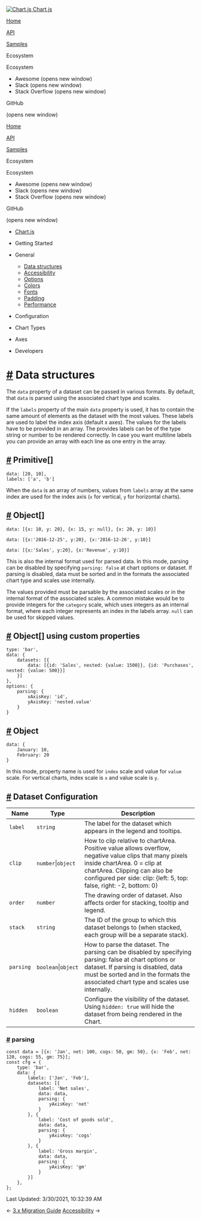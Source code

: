 <a href="/docs/3.0.0/" class="home-link router-link-active"><img src="/docs/3.0.0/favicon.ico" alt="Chart.js" class="logo" /> <span class="site-name can-hide">Chart.js</span></a>

<a href="/docs/3.0.0/" class="nav-link">Home</a>

<a href="/docs/3.0.0/api/" class="nav-link">API</a>

<a href="/docs/3.0.0/samples/" class="nav-link">Samples</a>

<span class="title">Ecosystem</span> <span class="arrow down"></span>

<span class="title">Ecosystem</span> <span class="arrow right"></span>

-   Awesome
    <span class="sr-only">(opens new window)</span>
-   Slack
    <span class="sr-only">(opens new window)</span>
-   Stack Overflow
    <span class="sr-only">(opens new window)</span>

GitHub

<span class="sr-only">(opens new window)</span>

<a href="/docs/3.0.0/" class="nav-link">Home</a>

<a href="/docs/3.0.0/api/" class="nav-link">API</a>

<a href="/docs/3.0.0/samples/" class="nav-link">Samples</a>

<span class="title">Ecosystem</span> <span class="arrow down"></span>

<span class="title">Ecosystem</span> <span class="arrow right"></span>

-   Awesome
    <span class="sr-only">(opens new window)</span>
-   Slack
    <span class="sr-only">(opens new window)</span>
-   Stack Overflow
    <span class="sr-only">(opens new window)</span>

GitHub

<span class="sr-only">(opens new window)</span>

-   <a href="/docs/3.0.0/" class="sidebar-link">Chart.js</a>
-   Getting Started <span class="arrow right"></span>

-   General <span class="arrow down"></span>

    -   <a href="/docs/3.0.0/general/data-structures.html" class="active sidebar-link">Data structures</a>
    -   <a href="/docs/3.0.0/general/accessibility.html" class="sidebar-link">Accessibility</a>
    -   <a href="/docs/3.0.0/general/options.html" class="sidebar-link">Options</a>
    -   <a href="/docs/3.0.0/general/colors.html" class="sidebar-link">Colors</a>
    -   <a href="/docs/3.0.0/general/fonts.html" class="sidebar-link">Fonts</a>
    -   <a href="/docs/3.0.0/general/padding.html" class="sidebar-link">Padding</a>
    -   <a href="/docs/3.0.0/general/performance.html" class="sidebar-link">Performance</a>

-   Configuration <span class="arrow right"></span>

-   Chart Types <span class="arrow right"></span>

-   Axes <span class="arrow right"></span>

-   Developers <span class="arrow right"></span>

<a href="#data-structures" class="header-anchor">#</a> Data structures
======================================================================

The `data` property of a dataset can be passed in various formats. By default, that `data` is parsed using the associated chart type and scales.

If the `labels` property of the main `data` property is used, it has to contain the same amount of elements as the dataset with the most values. These labels are used to label the index axis (default x axes). The values for the labels have to be provided in an array. The provides labels can be of the type string or number to be rendered correctly. In case you want multiline labels you can provide an array with each line as one entry in the array.

<a href="#primitive" class="header-anchor">#</a> Primitive\[\]
--------------------------------------------------------------

    data: [20, 10],
    labels: ['a', 'b']

When the `data` is an array of numbers, values from `labels` array at the same index are used for the index axis (`x` for vertical, `y` for horizontal charts).

<a href="#object" class="header-anchor">#</a> Object\[\]
--------------------------------------------------------

    data: [{x: 10, y: 20}, {x: 15, y: null}, {x: 20, y: 10}]

    data: [{x:'2016-12-25', y:20}, {x:'2016-12-26', y:10}]

    data: [{x:'Sales', y:20}, {x:'Revenue', y:10}]

This is also the internal format used for parsed data. In this mode, parsing can be disabled by specifying `parsing: false` at chart options or dataset. If parsing is disabled, data must be sorted and in the formats the associated chart type and scales use internally.

The values provided must be parsable by the associated scales or in the internal format of the associated scales. A common mistake would be to provide integers for the `category` scale, which uses integers as an internal format, where each integer represents an index in the labels array. `null` can be used for skipped values.

<a href="#object-using-custom-properties" class="header-anchor">#</a> Object\[\] using custom properties
--------------------------------------------------------------------------------------------------------

    type: 'bar',
    data: {
        datasets: [{
            data: [{id: 'Sales', nested: {value: 1500}}, {id: 'Purchases', nested: {value: 500}}]
        }]
    },
    options: {
        parsing: {
            xAxisKey: 'id',
            yAxisKey: 'nested.value'
        }
    }

<a href="#object-2" class="header-anchor">#</a> Object
------------------------------------------------------

    data: {
        January: 10,
        February: 20
    }

In this mode, property name is used for `index` scale and value for `value` scale. For vertical charts, index scale is `x` and value scale is `y`.

<a href="#dataset-configuration" class="header-anchor">#</a> Dataset Configuration
----------------------------------------------------------------------------------

<table><thead><tr class="header"><th>Name</th><th>Type</th><th>Description</th></tr></thead><tbody><tr class="odd"><td><code>label</code></td><td><code>string</code></td><td>The label for the dataset which appears in the legend and tooltips.</td></tr><tr class="even"><td><code>clip</code></td><td><code>number</code>|<code>object</code></td><td>How to clip relative to chartArea. Positive value allows overflow, negative value clips that many pixels inside chartArea. 0 = clip at chartArea. Clipping can also be configured per side: clip: {left: 5, top: false, right: -2, bottom: 0}</td></tr><tr class="odd"><td><code>order</code></td><td><code>number</code></td><td>The drawing order of dataset. Also affects order for stacking, tooltip and legend.</td></tr><tr class="even"><td><code>stack</code></td><td><code>string</code></td><td>The ID of the group to which this dataset belongs to (when stacked, each group will be a separate stack).</td></tr><tr class="odd"><td><code>parsing</code></td><td><code>boolean</code>|<code>object</code></td><td>How to parse the dataset. The parsing can be disabled by specifying parsing: false at chart options or dataset. If parsing is disabled, data must be sorted and in the formats the associated chart type and scales use internally.</td></tr><tr class="even"><td><code>hidden</code></td><td><code>boolean</code></td><td>Configure the visibility of the dataset. Using <code>hidden: true</code> will hide the dataset from being rendered in the Chart.</td></tr></tbody></table>

### <a href="#parsing" class="header-anchor">#</a> parsing

    const data = [{x: 'Jan', net: 100, cogs: 50, gm: 50}, {x: 'Feb', net: 120, cogs: 55, gm: 75}];
    const cfg = {
        type: 'bar',
        data: {
            labels: ['Jan', 'Feb'],
            datasets: [{
                label: 'Net sales',
                data: data,
                parsing: {
                    yAxisKey: 'net'
                }
            }, {
                label: 'Cost of goods sold',
                data: data,
                parsing: {
                    yAxisKey: 'cogs'
                }
            }, {
                label: 'Gross margin',
                data: data,
                parsing: {
                    yAxisKey: 'gm'
                }
            }]
        },
    };

<span class="prefix">Last Updated:</span> <span class="time">3/30/2021, 10:32:39 AM</span>

<span class="prev"> ← <a href="/docs/3.0.0/getting-started/v3-migration.html" class="prev">3.x Migration Guide</a> </span> <span class="next"> [Accessibility](/docs/3.0.0/general/accessibility.html) → </span>
